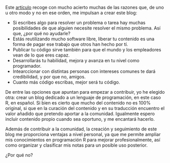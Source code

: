 Este [artículo](http://itsalocke.com/giving-back-code/) recoge con mucho acierto muchas de las razones que, de uno u otro modo y no en ese orden, me impulsan a crear este blog:

- Si escribes algo para resolver un problema o tarea hay muchas posibilidades de que alguien necesite resolver el mismo problema. Así que, ¿por qué no ayudarle?
- Estás reutilizando mucho software libre, liberar tu contenido es una forma de pagar ese trabajo que otros han hecho por tí.
- Publicar tu código sirve también para que el mundo y los empleadores vean de lo que eres capaz.
- Desarrollarás tu habilidad, mejora y avanza en tu nivel como programador.
- Intearccionar con distintas personas con intereses comunes te dará credibilidad, y por que no, amigos.
- Cuanto más código escribas, mejor será tu código. 

De entre las opciones que apuntan para empezar a contribuir, yo he elegido otra: crear un blog dedicado a un lenguaje de programación, en este caso R, en español.
Si bien es cierto que mucho del contenido no es 100% original, si que en la curación del contenido y en su traducción encuentro el valor añadido que pretendo aportar a la comunidad.
Igualmente espero incluir contenido propio cuando sea oportuno, y me encantará hacerlo.

Además de contribuir a la comunidad, la creación y seguimiento de este blog me proporciona ventajas a nivel personal, ya que me permite ampliar mis conocimientos en programación R para mejorar profesionalmente, así como organizar y clasificar mis notas para un posible uso posterior.

¿Por qué no?

